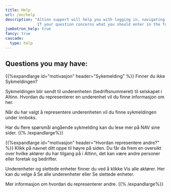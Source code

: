 ```yaml
---
title: Help
url: /en/help
description: "Altinn support will help you with logging in, navigating, delegating and finding the form.
              If your question concerns what you should enter in the form, please contact the agency that owns the form."
jumbotron_help: true
fancy: true
cascade:
  type: help
---
```



## Questions you may have:


{{%expandlarge id="motivasjon" header="Sykemelding" %}}
Finner du ikke Sykmeldingen? 

Sykmeldingen blir sendt til underenheten (bedriftsnummeret) til selskapet i Altinn. Hvordan du representerer en underenhet vil du finne informasjon om her.

Når du har valgt å representere underenheten vil du finne sykmeldingen under innboks.

Har du flere spørsmål angående sykmelding kan du lese mer på NAV sine sider. 
{{% /expandlarge%}}

{{%expandlarge id="motivasjon" header="Hvordan representere andre?" %}}
Klikk på navnet ditt oppe til høyre på siden. Du får da frem en oversikt over hvilke aktører du har tilgang på i Altinn, det kan være andre personer eller foretak og bedrifter.

Underenheter og slettede enheter finner du ved å klikke Vis alle aktører. Her kan du velge å Se alle underenheter eller Se slettede enheter.

Mer informasjon om hvordan du representerer andre.
{{% /expandlarge%}}